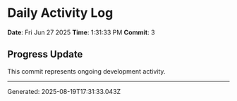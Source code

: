 # Daily Activity Log

**Date**: Fri Jun 27 2025
**Time**: 1:31:33 PM
**Commit**: 3

## Progress Update

This commit represents ongoing development activity.

---
Generated: 2025-08-19T17:31:33.043Z
